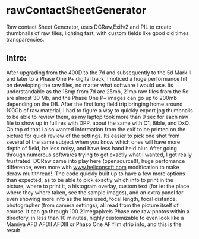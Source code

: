rawContactSheetGenerator
========================

Raw contact Sheet Generator, uses DCRaw,Exifv2 and PIL to create thumbnails of raw files, lighting fast, with custom fields like good old times transparencies.


Intro:
------
After upgrading from the 400D to the 7d and subsequently to the 5d Mark II and later to a Phase One P+ digital back, I noticed a huge performance hit on developing the raw files, no matter what software i would use.
Its understandable as the 18mp from 7d are 25mb, 21mp raw files from the 5d are almost 30 Mb, and the Phase One P+ images can go up to 200mb depending on the DB.
After the first long field trip bringing home around 100Gb of raw material, I had to figure a way to quickly export jpg thumbnails to be able to review them, as my laptop took more than 9 sec for each raw file to show up in full res with DPP, about the same with C1, Bible, and DxO. On top of that i also wanted information from the exif to be printed on the picture for quick review of the settings. Its easier to pick one shot from several of the same subject when you know which ones will have more depth of field, be less noisy, and have less hand held blur.
After going through numerous softwares trying to get exactly what I wanted, I got really frustrated.
DCRaw came into play here (opensource!!), huge perfomance difference, even more with www.heliconsoft.com modification to make dcraw multithread!.
The code quickly built up to have a few more options than expected, as to be able to pick exactly which info to print in the picture, where to print it, a histogram overlay, custom text (for ie: the place where they where taken, see the sample images), and an extra panel for even showing more info as the lens used, focal length, focal distance, photographer (from camera settings), all read from the picture itself of course.
It can go through 100 21megapixels Phase one raw photos within a directory, in less than 10 minutes, highly customizable to even look like a Mamiya AFD AFDII AFDIII or Phaso One AF film strip info, and this is the result
